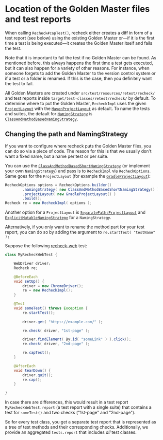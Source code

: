 # Location of the Golden Master files and test reports

When calling `Recheck#capTest()`, recheck either creates a diff in form of a test report (see below) using the existing Golden Master or—if it is the first time a test is being executed—it creates the Golden Master itself and fails the test. 

Note that it is important to fail the test if no Golden Master can be found. As mentioned before, this always happens the first time a test gets executed, but it can also happen for a variety of other reasons. For instance, when someone forgets to add the Golden Master to the version control system or if a test or a folder is renamed. If this is the case, then you definitely want the test to fail.

All Golden Masters are created under `src/test/resources/retest/recheck/` and test reports inside `target/test-classes/retest/recheck/` by default. To determine where to put the Golden Master, `RecheckImpl` uses the given [`ProjectLayout`](https://github.com/retest/recheck/blob/master/src/main/java/de/retest/recheck/persistence/ProjectLayout.java) with the [`MavenProjectLayout`](https://github.com/retest/recheck/blob/master/src/main/java/de/retest/recheck/persistence/MavenProjectLayout.java) as default. To name the tests and suites, the default for [`NamingStrategy`](https://github.com/retest/recheck/blob/master/src/main/java/de/retest/recheck/persistence/NamingStrategy.java) is [`ClassAndMethodBasedNamingStrategy`](https://github.com/retest/recheck/blob/release/v1.5.0/src/main/java/de/retest/recheck/persistence/ClassAndMethodBasedNamingStrategy.java).

## Changing the path and NamingStrategy

If you want to configure where recheck puts the Golden Master files, you can do so via a piece of code. The reason for this is that we usually don't want a fixed name, but a name per test or per suite. 

You can use the [`ClassAndMethodBasedShortNamingStrategy`](https://github.com/retest/recheck/blob/release/v1.5.0/src/main/java/de/retest/recheck/persistence/ClassAndMethodBasedShortNamingStrategy.java) (or implement your own `NamingStrategy`) and pass is to `RecheckImpl` via `RecheckOptions`. Same goes for the `ProjectLayout` (for example the [`GradleProjectLayout`](https://github.com/retest/recheck/blob/master/src/main/java/de/retest/recheck/persistence/GradleProjectLayout.java)):

```java
RecheckOptions options = RecheckOptions.builder()
		.namingStrategy( new ClassAndMethodBasedShortNamingStrategy() )
		.projectLayout( new GradleProjectLayout() )
		.build();
Recheck re = new RecheckImpl( options );
```

Another option for a `ProjectLayout` is [`SeparatePathsProjectLayout`](https://github.com/retest/recheck/blob/master/src/main/java/de/retest/recheck/persistence/SeparatePathsProjectLayout.java) and [`ExplicitMutableNamingStrategy`](https://github.com/retest/recheck/blob/release/v1.5.0/src/main/java/de/retest/recheck/persistence/ExplicitMutableNamingStrategy.java) for a `NamingStrategy`.

Alternatively, if you only want to rename the method part for your test report, you can do so by adding the argument to `re.startTest( "testName" );`

Suppose the following [recheck-web](https://github.com/retest/recheck-web) test:

```java
class MyRecheckWebTest {

	WebDriver driver;
	Recheck re;

	@BeforeEach
	void setUp() {
		driver = new ChromeDriver();
		re = new RecheckImpl();
	}

	@Test
	void someTest() throws Exception {
		re.startTest();
	
		driver.get( "https://example.com/" );

		re.check( driver, "1st-page" );

		driver.findElement( By.id( "someLink" ) ).click();
		re.check( driver, "2nd-page" );

		re.capTest();
	}

	@AfterEach
	void tearDown() {
		driver.quit();
		re.cap();
	}

}
```

In case there are differences, this would result in a test report `MyRecheckWebTest.report` (a test report with a single suite) that contains a test for `someTest()` and two checks ("1st-page" and "2nd-page").

So for every test class, you get a separate test report that is represented as a tree of test methods and their corresponding checks. Additionally, we provide an aggregated `tests.report` that includes *all* test classes.

